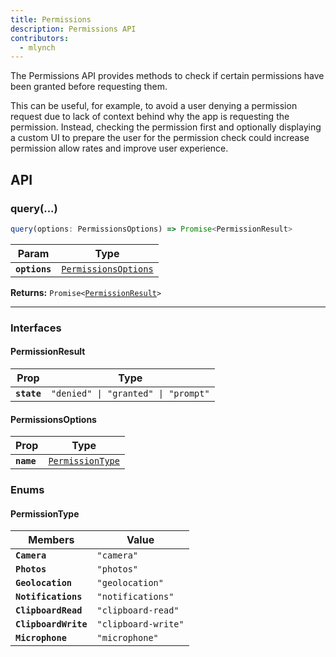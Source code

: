 ```yaml
---
title: Permissions
description: Permissions API
contributors:
  - mlynch
---
```


<plugin-platforms platforms="pwa,ios,android"></plugin-platforms>

The Permissions API provides methods to check if certain permissions have been granted before requesting them.

This can be useful, for example, to avoid a user denying a permission request due to lack of context behind why the app is requesting the permission. Instead, checking the permission
first and optionally displaying a custom UI to prepare the user for the permission check could increase permission allow rates and improve user experience.

## API

<docgen-api>

<!--Update the source file JSDoc comments and rerun docgen to update the docs below-->

### query(...)

```typescript
query(options: PermissionsOptions) => Promise<PermissionResult>
```

| Param         | Type                                                              |
| ------------- | ----------------------------------------------------------------- |
| **`options`** | <code><a href="#permissionsoptions">PermissionsOptions</a></code> |

**Returns:** <code>Promise&lt;<a href="#permissionresult">PermissionResult</a>&gt;</code>

--------------------


### Interfaces


#### PermissionResult

| Prop        | Type                                           |
| ----------- | ---------------------------------------------- |
| **`state`** | <code>"denied" \| "granted" \| "prompt"</code> |


#### PermissionsOptions

| Prop       | Type                                                      |
| ---------- | --------------------------------------------------------- |
| **`name`** | <code><a href="#permissiontype">PermissionType</a></code> |


### Enums


#### PermissionType

| Members              | Value                          |
| -------------------- | ------------------------------ |
| **`Camera`**         | <code>"camera"</code>          |
| **`Photos`**         | <code>"photos"</code>          |
| **`Geolocation`**    | <code>"geolocation"</code>     |
| **`Notifications`**  | <code>"notifications"</code>   |
| **`ClipboardRead`**  | <code>"clipboard-read"</code>  |
| **`ClipboardWrite`** | <code>"clipboard-write"</code> |
| **`Microphone`**     | <code>"microphone"</code>      |

</docgen-api>
